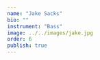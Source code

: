 ```yaml
---
name: "Jake Sacks"
bio: ""
instrument: "Bass"
image: ../../images/jake.jpg
order: 6
publish: true
---
```

